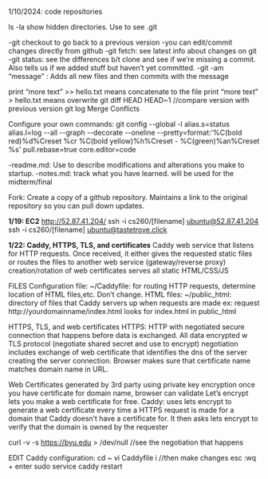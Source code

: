 1/10/2024: code repositories


ls -la
show hidden directories. Use to see .git

-git checkout to go back to a previous version
-you can edit/commit changes directly from github
-git fetch: see latest info about changes on git
-git status: see the differences b/t clone and see if we’re missing a commit. 
Also tells us if we added stuff but haven’t yet committed.
-git -am “message” : Adds all new files and then commits with the message

print “more text” >> hello.txt means concatenate to the file
print “more text” > hello.txt means overwrite
git diff HEAD HEAD~1 //compare version with previous version
git log
Merge Conflicts


Configure your own commands:
git config --global -l
alias.s=status
alias.l=log --all --graph --decorate --oneline --pretty=format:'%C(bold 
red)%d%Creset %cr %C(bold yellow)%h%Creset - %C(green)%an%Creset %s'
pull.rebase=true
core.editor=code



-readme.md: Use to describe modifications and alterations you make to 
startup.
-notes.md: track what you have learned. will be used for the midterm/final

Fork: Create a copy of a github repository. Maintains a link to the original 
repository so you can pull down updates.

**1/19: EC2**
http://52.87.41.204/
ssh -i cs260/[filename] ubuntu@52.87.41.204
ssh -i cs260/[filename] ubuntu@tastetrove.click

**1/22: Caddy, HTTPS, TLS, and certificates**
Caddy
web service that listens for HTTP requests. Once received, it either gives the requested static files or routes the files to another web service (gateway/reverse proxy)
creation/rotation of web certificates
serves all static HTML/CSS/JS

FILES
Configuration file: ~/Caddyfile: for routing HTTP requests, determine location of HTML files,etc. Don’t change.
HTML files: ~/public_html: directory of files that Caddy servers up when requests are made
ex: request http://yourdomainname/index.html looks for index.html in public_html

HTTPS, TLS, and web certificates
HTTPS: HTTP with negotiated secure connection that happens before data is exchanged. All data encrypted w TLS protocol (negotiate shared secret and use to encrypt)
negotiation includes exchange of web certificate that identifies the dns of the server creating the server connection. Browser makes sure that certificate name matches domain name in URL.

Web Certificates
generated by 3rd party using private key encryption
once you have certificate for domain name, browser can validate
Let’s encrypt lets you make a web certificate for free.
Caddy: uses lets encrypt to generate a web certificate every time a HTTPS request is made for a domain that Caddy doesn’t have a certificate for. It then asks lets encrypt to verify that the domain is owned by the requester

curl -v -s https://byu.edu > /dev/null //see the negotiation that happens

EDIT Caddy configuration:
cd ~
vi Caddyfile
i //then make changes
esc
:wq + enter
sudo service caddy restart




